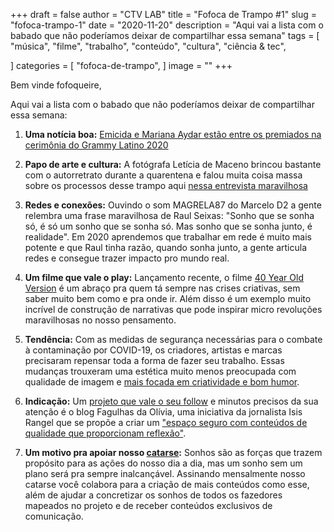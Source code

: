 +++
draft = false
author = "CTV LAB"
title = "Fofoca de Trampo #1"
slug = "fofoca-trampo-1"
date = "2020-11-20"
description = "Aqui vai a lista com o babado que não poderíamos deixar de compartilhar essa semana"
tags = [
    "música",
    "filme",
    "trabalho",
    "conteúdo", 
    "cultura", 
    "ciência & tec",

]
categories = [
    "fofoca-de-trampo",
]
image = ""
+++

Bem vinde fofoqueire, 

Aqui vai a lista com o babado que não poderíamos deixar de compartilhar essa semana:

1. **Uma notícia boa:** [Emicida e Mariana Aydar estão entre os premiados na cerimônia do Grammy Latino 2020](https://www.uol.com.br/splash/noticias/2020/11/19/anitta-emicida-veja-os-brasileiros-premiados-no-grammy-latino-2020.htm)

2. **Papo de arte e cultura:** A fotógrafa Letícia de Maceno brincou bastante com o autorretrato durante a quarentena e falou muita coisa massa sobre os processos desse trampo aqui [nessa entrevista maravilhosa](https://ctv-lab.medium.com/let%C3%ADcia-de-maceno-autorretrato-e-quarentena-1e7706feb301)

3. **Redes e conexões:**  Ouvindo o som MAGRELA87 do Marcelo D2 a gente relembra uma frase maravilhosa de Raul Seixas: "Sonho que se sonha só, é só um sonho que se sonha só. Mas sonho que se sonha junto, é realidade". Em 2020 aprendemos que trabalhar em rede é muito mais potente e que Raul tinha razão, quando sonha junto, a gente articula redes e consegue trazer impacto pro mundo real. 

4. **Um filme que vale o play:** Lançamento recente, o filme [40 Year Old Version](https://www.youtube.com/watch?v=RRpGNnaDzeE) é um abraço pra quem tá sempre nas crises criativas, sem saber muito bem como e pra onde ir. Além disso é um exemplo muito incrível de construção de narrativas que pode inspirar micro revoluções maravilhosas no nosso pensamento. 

5. **Tendência:** Com as medidas de segurança necessárias para o combate à contaminação por COVID-19, os criadores, artistas e marcas precisaram repensar toda a forma de fazer seu trabalho. Essas mudanças trouxeram uma estética muito menos preocupada com qualidade de imagem e [mais focada em criatividade e bom humor](https://www.youtube.com/watch?v=LTn6qMufMu0). 

6. **Indicação:** Um [projeto que vale o seu follow](https://www.catarse.me/fagulhasdaolivia) e minutos precisos da sua atenção é o blog Fagulhas da Olívia, uma iniciativa da jornalista Isis Rangel que se propõe a criar um ["espaço seguro com conteúdos de qualidade que proporcionam reflexão"](https://medium.com/fagulhas-da-olivia).

7. **Um motivo pra apoiar nosso [catarse](https://www.catarse.me/ctvlab):** Sonhos são as forças que trazem propósito para as ações do nosso dia a dia, mas um sonho sem um plano será pra sempre inalcançável. Assinando mensalmente nosso catarse você colabora para a criação de mais conteúdos como esse, além de ajudar a concretizar os sonhos de todos os fazedores mapeados no projeto e de receber conteúdos exclusivos de comunicação.